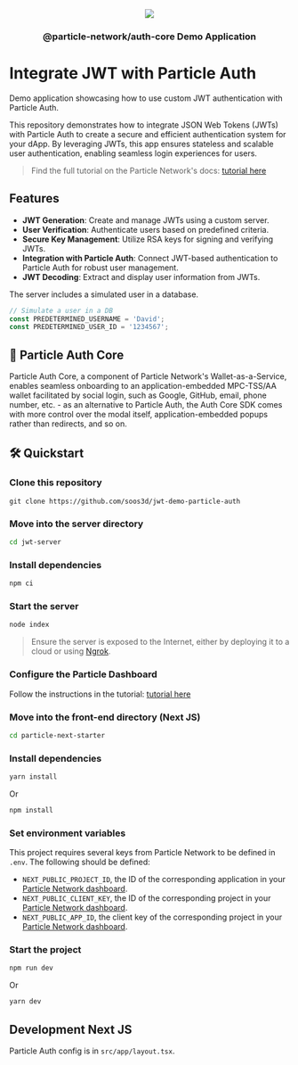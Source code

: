 <div align="center">
  <a href="https://particle.network/">
    <img src="https://i.imgur.com/xmdzXU4.png" />
  </a>
  <h3>
 @particle-network/auth-core Demo Application 
  </h3>
</div>

# Integrate JWT with Particle Auth

Demo application showcasing how to use custom JWT authentication with Particle Auth.

This repository demonstrates how to integrate JSON Web Tokens (JWTs) with Particle Auth to create a secure and efficient authentication system for your dApp. By leveraging JWTs, this app ensures stateless and scalable user authentication, enabling seamless login experiences for users.

> Find the full tutorial on the Particle Network's docs: [tutorial here]()

## Features

- **JWT Generation**: Create and manage JWTs using a custom server.
- **User Verification**: Authenticate users based on predefined criteria.
- **Secure Key Management**: Utilize RSA keys for signing and verifying JWTs.
- **Integration with Particle Auth**: Connect JWT-based authentication to Particle Auth for robust user management.
- **JWT Decoding**: Extract and display user information from JWTs.

The server includes a simulated user in a database.

```js
// Simulate a user in a DB
const PREDETERMINED_USERNAME = 'David';
const PREDETERMINED_USER_ID = '1234567';
```

## 🔑 Particle Auth Core

Particle Auth Core, a component of Particle Network's Wallet-as-a-Service, enables seamless onboarding to an application-embedded MPC-TSS/AA wallet facilitated by social login, such as Google, GitHub, email, phone number, etc. - as an alternative to Particle Auth, the Auth Core SDK comes with more control over the modal itself, application-embedded popups rather than redirects, and so on.

## 🛠️ Quickstart

### Clone this repository
```
git clone https://github.com/soos3d/jwt-demo-particle-auth
```

### Move into the server directory

```sh
cd jwt-server
```

### Install dependencies

```sh
npm ci
```

### Start the server

```sh
node index
```

> Ensure the server is exposed to the Internet, either by deploying it to a cloud or using [Ngrok](https://ngrok.com/docs). 

### Configure the Particle Dashboard

Follow the instructions in the tutorial: [tutorial here]()

### Move into the front-end directory (Next JS)

```sh
cd particle-next-starter
```

### Install dependencies

```sh
yarn install
```

Or

```sh
npm install
```

### Set environment variables
This project requires several keys from Particle Network to be defined in `.env`. The following should be defined:
- `NEXT_PUBLIC_PROJECT_ID`, the ID of the corresponding application in your [Particle Network dashboard](https://dashboard.particle.network/#/applications).
- `NEXT_PUBLIC_CLIENT_KEY`, the ID of the corresponding project in your [Particle Network dashboard](https://dashboard.particle.network/#/applications).
-  `NEXT_PUBLIC_APP_ID`, the client key of the corresponding project in your [Particle Network dashboard](https://dashboard.particle.network/#/applications).

### Start the project
```sh
npm run dev
```

Or

```sh
yarn dev
```

## Development Next JS

Particle Auth config is in `src/app/layout.tsx`. 
